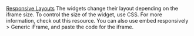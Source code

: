 [Responsive Layouts](https://developer.spotify.com/documentation/widgets/guides/adding-a-widget/#responsive-layouts)
The widgets change their layout depending on the iframe size. To control the size of the widget, use CSS. For more information, check out this resource. You can also use embed responsively > Generic iFrame, and paste the code for the iframe.